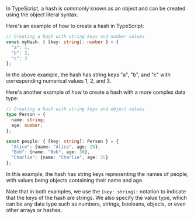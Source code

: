 In TypeScript, a hash is commonly known as an object and can be created using the object literal syntax. 

Here's an example of how to create a hash in TypeScript: 

```typescript
// Creating a hash with string keys and number values
const myHash: { [key: string]: number } = {
  "a": 1,
  "b": 2,
  "c": 3
};
```

In the above example, the hash has string keys "a", "b", and "c" with corresponding numerical values 1, 2, and 3.

Here's another example of how to create a hash with a more complex data type:

```typescript
// Creating a hash with string keys and object values
type Person = {
  name: string;
  age: number;
};

const people: { [key: string]: Person } = {
  "Alice": {name: "Alice", age: 25},
  "Bob": {name: "Bob", age: 30},
  "Charlie": {name: "Charlie", age: 35}
};
```

In this example, the hash has string keys representing the names of people, with values being objects containing their name and age. 

Note that in both examples, we use the `[key: string]:` notation to indicate that the keys of the hash are strings. We also specify the value type, which can be any data type such as numbers, strings, booleans, objects, or even other arrays or hashes.